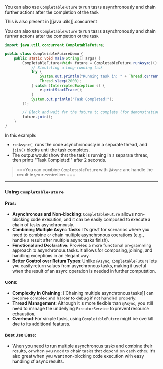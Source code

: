 You can also use `CompletableFuture` to run tasks asynchronously and chain further actions after the completion of the task.

This is also present in [[java utils]].concurrent

You can also use `CompletableFuture` to run tasks asynchronously and chain further actions after the completion of the task.

```java
import java.util.concurrent.CompletableFuture;

public class CompletableFutureDemo {
    public static void main(String[] args) {
        CompletableFuture<Void> future = CompletableFuture.runAsync(() -> {
            // Simulating a long-running task
            try {
                System.out.println("Running task in: " + Thread.currentThread().getName());
                Thread.sleep(2000);
            } catch (InterruptedException e) {
                e.printStackTrace();
            }
            System.out.println("Task Completed!");
        });

        // Block and wait for the future to complete (for demonstration purposes)
        future.join();
    }
}
```

In this example:

- `runAsync()` runs the code asynchronously in a separate thread, and `join()` blocks until the task completes.
- The output would show that the task is running in a separate thread, then prints "Task Completed!" after 2 seconds.

> ===You can combine `CompletableFuture` with `@Async` and handle the result in your controllers.===

---

### **Using `CompletableFuture`**

#### Pros:

- **Asynchronous and Non-blocking**: `CompletableFuture` allows non-blocking code execution, and it can be easily composed to execute a chain of tasks asynchronously.
- **Combining Multiple Async Tasks**: It’s great for scenarios where you need to combine or chain multiple asynchronous operations (e.g., handle a result after multiple async tasks finish).
- **Functional and Declarative**: Provides a more functional programming approach to asynchronous tasks. It allows for composing, joining, and handling exceptions in an elegant way.
- **Better Control over Return Types**: Unlike `@Async`, `CompletableFuture` lets you easily return values from asynchronous tasks, making it useful when the result of an async operation is needed in further computation.

#### Cons:

- **Complexity in Chaining**: [[Chaining multiple asynchronous tasks]] can become complex and harder to debug if not handled properly.
- **Thread Management**: Although it is more flexible than `@Async`, you still need to manage the underlying `ExecutorService` to prevent resource exhaustion.
- **Overhead**: For simple tasks, using `CompletableFuture` might be overkill due to its additional features.

#### Best Use Case:

- When you need to run multiple asynchronous tasks and combine their results, or when you need to chain tasks that depend on each other. It’s also great when you want non-blocking code execution with easy handling of async results.